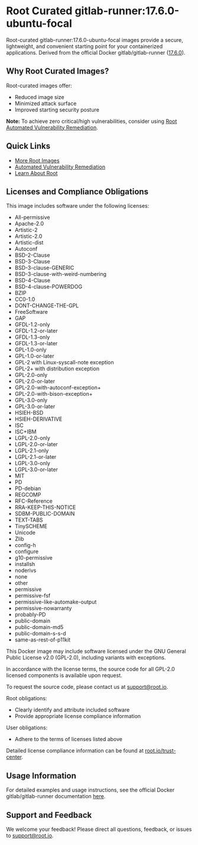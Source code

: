 # Root Curated gitlab-runner:17.6.0-ubuntu-focal

Root-curated gitlab-runner:17.6.0-ubuntu-focal images provide a secure, lightweight, and convenient starting point for your containerized applications. Derived from the official Docker gitlab/gitlab-runner ([17.6.0](https://hub.docker.com/layers/gitlab/gitlab-runner/v17.6.0/images/sha256-26c7fac3fad2702d073595872e27e94360a2514393fccf3f4f2810f274e3eaa6)).

## Why Root Curated Images?
Root-curated images offer:
- Reduced image size
- Minimized attack surface
- Improved starting security posture

**Note:** To achieve zero critical/high vulnerabilities, consider using [Root Automated Vulnerability Remediation](https://app.root.io).

## Quick Links
- [More Root Images](https://images.root.io)
- [Automated Vulnerability Remediation](https://app.root.io)
- [Learn About Root](https://www.root.io)

## Licenses and Compliance Obligations
This image includes software under the following licenses:
- All-permissive
- Apache-2.0
- Artistic-2
- Artistic-2.0
- Artistic-dist
- Autoconf
- BSD-2-Clause
- BSD-3-Clause
- BSD-3-clause-GENERIC
- BSD-3-clause-with-weird-numbering
- BSD-4-Clause
- BSD-4-clause-POWERDOG
- BZIP
- CC0-1.0
- DONT-CHANGE-THE-GPL
- FreeSoftware
- GAP
- GFDL-1.2-only
- GFDL-1.2-or-later
- GFDL-1.3-only
- GFDL-1.3-or-later
- GPL-1.0-only
- GPL-1.0-or-later
- GPL-2 with Linux-syscall-note exception
- GPL-2+ with distribution exception
- GPL-2.0-only
- GPL-2.0-or-later
- GPL-2.0-with-autoconf-exception+
- GPL-2.0-with-bison-exception+
- GPL-3.0-only
- GPL-3.0-or-later
- HSIEH-BSD
- HSIEH-DERIVATIVE
- ISC
- ISC+IBM
- LGPL-2.0-only
- LGPL-2.0-or-later
- LGPL-2.1-only
- LGPL-2.1-or-later
- LGPL-3.0-only
- LGPL-3.0-or-later
- MIT
- PD
- PD-debian
- REGCOMP
- RFC-Reference
- RRA-KEEP-THIS-NOTICE
- SDBM-PUBLIC-DOMAIN
- TEXT-TABS
- TinySCHEME
- Unicode
- Zlib
- config-h
- configure
- g10-permissive
- installsh
- noderivs
- none
- other
- permissive
- permissive-fsf
- permissive-like-automake-output
- permissive-nowarranty
- probably-PD
- public-domain
- public-domain-md5
- public-domain-s-s-d
- same-as-rest-of-p11kit

This Docker image may include software licensed under the GNU General Public License v2.0 (GPL-2.0), including variants with exceptions.

In accordance with the license terms, the source code for all GPL-2.0 licensed components is available upon request.

To request the source code, please contact us at [support@root.io](mailto:support@root.io).

Root obligations:
- Clearly identify and attribute included software
- Provide appropriate license compliance information

User obligations:
- Adhere to the terms of licenses listed above

Detailed license compliance information can be found at [root.io/trust-center](https://root.io/trust-center).


## Usage Information
For detailed examples and usage instructions, see the official Docker gitlab/gitlab-runner documentation [here](https://hub.docker.com/r/gitlab/gitlab-runner).

## Support and Feedback
We welcome your feedback! Please direct all questions, feedback, or issues to [support@root.io](mailto:support@root.io).